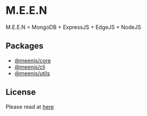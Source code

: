 # M.E.E.N
M.E.E.N = MongoDB + ExpressJS + EdgeJS + NodeJS


## Packages
 * [@meenjs/core](./packages/meen-core)
 * [@meenjs/cli](./packages/meen-cli)
 * [@meenjs/utils](./packages/meen-utils)


## License
Please read at [here](./LICENSE.md)
